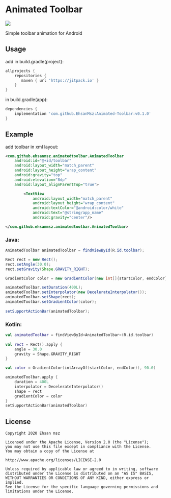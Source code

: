 # Animated Toolbar
[![](https://jitpack.io/v/EhsanMsz/Animated-Toolbar.svg)](https://jitpack.io/#EhsanMsz/Animated-Toolbar)

Simple toolbar animation for Android

## Usage 

add in build.gradle(project):

```groovy
allprojects {
    repositories {
       maven { url 'https://jitpack.io' }
    }
}
```
  
  in build.gradle(app):
  
```groovy
dependencies {
    implementation 'com.github.EhsanMsz:Animated-Toolbar:v0.1.0'
}
```
  
  
## Example
add toolbar in xml layout:

```xml
<com.github.ehsanmsz.animatedtoolbar.AnimatedToolbar
    android:id="@+id/toolbar"
    android:layout_width="match_parent"
    android:layout_height="wrap_content"
    android:gravity="top"
    android:elevation="8dp"
    android:layout_alignParentTop="true">

        <TextView
            android:layout_width="match_parent"
            android:layout_height="wrap_content"
            android:textColor="@android:color/white"
            android:text="@string/app_name"
            android:gravity="center"/>

</com.github.ehsanmsz.animatedtoolbar.AnimatedToolbar>
 ```

### Java:
```java
AnimatedToolbar animatedToolbar = findViewById(R.id.toolbar);

Rect rect = new Rect();
rect.setAngle(30.0);
rect.setGravity(Shape.GRAVITY_RIGHT);

GradientColor color = new GradientColor(new int[]{startColor, endColor}, 90.0, null);

animatedToolbar.setDuration(400L);
animatedToolbar.setInterpolator(new DecelerateInterpolator());
animatedToolbar.setShape(rect);
animatedToolbar.setGradientColor(color);
        
setSupportActionBar(animatedToolbar);
```

### Kotlin:
```kotlin
val animatedToolbar = findViewById<AnimatedToolbar>(R.id.toolbar)
        
val rect = Rect().apply {
    angle = 30.0
    gravity = Shape.GRAVITY_RIGHT
}

val color = GradientColor(intArrayOf(startColor, endColor)), 90.0)

animatedToolbar.apply {
    duration = 400L
    interpolator = DecelerateInterpolator()
    shape = rect
    gradientColor = color
}
setSupportActionBar(animatedToolbar)
```

  
## License
```
Copyright 2020 Ehsan msz

Licensed under the Apache License, Version 2.0 (the "License");
you may not use this file except in compliance with the License.
You may obtain a copy of the License at

http://www.apache.org/licenses/LICENSE-2.0

Unless required by applicable law or agreed to in writing, software
distributed under the License is distributed on an "AS IS" BASIS,
WITHOUT WARRANTIES OR CONDITIONS OF ANY KIND, either express or implied.
See the License for the specific language governing permissions and
limitations under the License.
```
